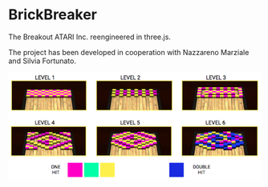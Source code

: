 # BrickBreaker

The Breakout ATARI Inc. reengineered in three.js.

The project has been developed in cooperation with Nazzareno Marziale and Silvia Fortunato.

![alt tag](https://github.com/fnobilia/BrickBreaker/blob/master/screenshot/levels.png)
